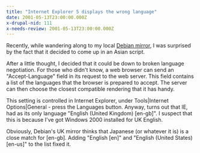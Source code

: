 ```yaml
---
title: "Internet Explorer 5 displays the wrong language"
date: 2001-05-13T23:00:00.000Z
x-drupal-nid: 111
x-needs-review: 2001-05-13T23:00:00.000Z
---
```

Recently, while wandering along to my local [Debian mirror](http://www.uk.debian.org/), I was surprised by the fact that it decided to come up in an Asian script.

After a little thought, I decided that it could be down to broken language negotiation. For those who didn't know, a web browser can send an "Accept-Language" field in its request to the web server. This field contains a list of the languages that the browser is prepared to accept. The server can then choose the closest compatible rendering that it has handy.

This setting is controlled in Internet Explorer, under Tools|Internet Options|General - press the Languages button. Anyway, turns out that IE, had as its only language "English (United Kingdom) [en-gb]". I suspect that this is because I've got Windows 2000 installed for UK English.

Obviously, Debian's UK mirror thinks that Japanese (or whatever it is) is a close match for [en-gb]. Adding "English [en]" and "English (United States) [en-us]" to the list fixed it.